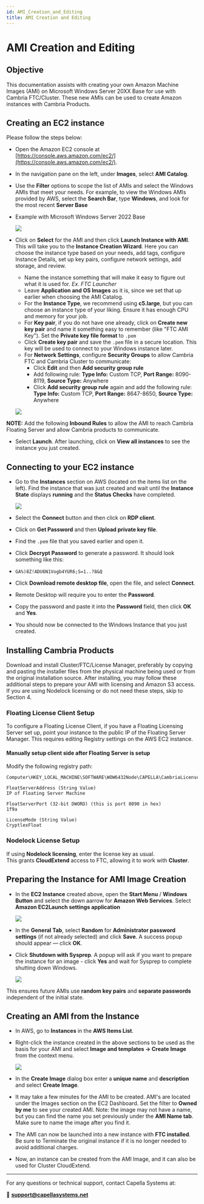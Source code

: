 ```yaml
---
id: AMI_Creation_and_Editing
title: AMI Creation and Editing
---
```


# AMI Creation and Editing

## Objective

This documentation assists with creating your own Amazon Machine Images (AMI) on Microsoft Windows Server 20XX Base for use with Cambria FTC/Cluster. These new AMIs can be used to create Amazon instances with Cambria Products. 

## Creating an EC2 instance

Please follow the steps below:

* Open the Amazon EC2 console at [https://console.aws.amazon.com/ec2/](https://console.aws.amazon.com/ec2/).
* In the navigation pane on the left, under **Images**, select **AMI Catalog**.
* Use the **Filter** options to scope the list of AMIs and select the Windows AMIs that meet your needs. For example, to view the Windows AMIs provided by AWS, select the **Search Bar**, type **Windows**, and look for the most recent **Server Base**
* Example with Microsoft Windows Server 2022 Base
   
   ![](01_ami_catalog.png)
   
   
* Click on **Select** for the AMI and then click **Launch Instance with AMI**. This will take you to the **Instance Creation Wizard**. Here you can choose the instance type based on your needs, add tags, configure Instance Details, set up key pairs, configure network settings, add storage, and review.
    - Name the instance something that will make it easy to figure out what it is used for. _Ex. FTC Launcher_
    - Leave **Application and OS Images** as it is, since we set that up earlier when choosing the AMI Catalog.
    - For the **Instance Type**, we recommend using **c5.large**, but you can choose an instance type of your liking. Ensure it has enough CPU and memory for your job.
    - For **Key pair**, if you do not have one already, click on **Create new key pair** and name it something easy to remember (like "FTC AMI Key"). Set the **Private key file format** to `.pem`
    - Click **Create key pair** and save the `.pem` file in a secure location. This key will be used to connect to your Windows instance later.
    - For **Network Settings**, configure **Security Groups** to allow Cambria FTC and Cambria Cluster to communicate:
        - Click **Edit** and then **Add security group rule**
        - Add following rule: **Type Info:** Custom TCP, **Port Range:** 8090-8119, **Source Type:** Anywhere              
       - Click **Add security group rule** again and add the following rule: **Type Info:** Custom TCP, **Port Range:** 8647-8650, **Source Type:** Anywhere 

 
    ![](02_security_group_rule.png)
    
        
**NOTE:** Add the following **Inbound Rules** to allow the AMI to reach Cambria Floating Server and allow Cambria products to communicate.

* Select **Launch**. After launching, click on **View all instances** to see the instance you just created.

## Connecting to your EC2 instance

* Go to the **Instances** section on AWS (located on the items list on the left). Find the instance that was just created and wait until the **Instance State** displays **running** and the **Status Checks** have completed.

 
    ![](03_instances.png)
    
   
* Select the **Connect** button and then click on **RDP client**.
* Click on **Get Password** and then **Upload private key file**.
* Find the `.pem` file that you saved earlier and open it.
* Click **Decrypt Password** to generate a password. It should look something like this:  
*    `GA%)8Z!ADU6N1Vogb4YUR6;S=1..?8&Q`
* Click **Download remote desktop file**, open the file, and select **Connect**.
* Remote Desktop will require you to enter the **Password**.
* Copy the password and paste it into the **Password** field, then click **OK** and **Yes**.
* You should now be connected to the Windows Instance that you just created.


## Installing Cambria Products

Download and install Cluster/FTC/License Manager, preferably by copying and pasting the installer files from the physical machine being used or from the original installation source. After installing, you may follow these additional steps to prepare your AMI with licensing and Amazon S3 access. If you are using Nodelock licensing or do not need these steps, skip to Section 4.

### Floating License Client Setup

To configure a Floating License Client, if you have a Floating Licensing Server set up, point your instance to the public IP of the Floating Server Manager. This requires editing Registry settings on the AWS EC2 instance.

#### Manually setup client side after Floating Server is setup

Modify the following registry path:

```
Computer\HKEY_LOCAL_MACHINE\SOFTWARE\WOW6432Node\CAPELLA\CambriaLicenseManager

FloatServerAddress (String Value)
IP of Floating Server Machine 

FloatServerPort (32-bit DWORD) (this is port 8090 in hex)
1f9a 

LicenseMode (String Value)
CryptlexFloat
```


### Nodelock License Setup

If using **Nodelock licensing**, enter the license key as usual.  
This grants **CloudExtend** access to FTC, allowing it to work with **Cluster**.

## Preparing the Instance for AMI Image Creation

* In the **EC2 Instance** created above, open the **Start Menu** / **Windows Button** and select the down aarrow for **Amazon Web Services**. Select **Amazon EC2Launch settings application**

 
    ![](04_aws.png)
    
   
* In the **General Tab**, select **Random** for **Administrator password settings** (if not already selected) and click **Save**. A success popup should appear — click **OK**.
* Click **Shutdown with Sysprep**. A popup will ask if you want to prepare the instance for an image - click **Yes** and wait for Sysprep to complete shutting down Windows.

 
    ![](05_ec2_launch.png)

This ensures future AMIs use **random key pairs** and **separate passwords** independent of the initial state.

## Creating an AMI from the Instance

* In AWS, go to **Instances** in the **AWS Items List**.
*  Right-click the instance created in the above sections to be used as the basis for your AMI and select **Image and templates → Create Image** from the context menu.
 
    ![](06_create_image.png)

* In the **Create Image** dialog box enter a **unique name** and **description** and select **Create Image**.
* It may take a few minutes for the AMI to be created. AMI's are located under the Images section on the EC2 Dashboard. Set the filter to **Owned by me** to see your created AMI. Note: the image may not have a name, but you can find the name you set previously under the **AMI Name tab**. Make sure to name the image after you find it.
* The AMI can now be launched into a new instance with **FTC installed**. Be sure to Terminate the original instance if it is no longer needed to avoid additional charges.
* Now, an instance can be created from the AMI Image, and it can also be used for Cluster CloudExtend.

---

For any questions or technical support, contact Capella Systems at:

📧 **support@capellasystems.net**


